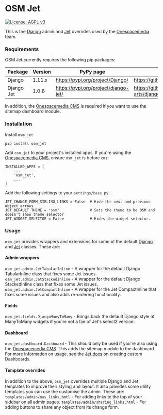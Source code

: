 # OSM Jet
[![License: AGPL v3](https://img.shields.io/badge/License-AGPL%20v3-blue.svg)](https://github.com/onespacemedia/osm_jet/blob/master/LICENSE)

This is the [Django][django-project] admin and [Jet][jet-repo] overrides used by the [Onespacemedia][osm-site] team.

### Requirements
OSM Jet currently requires the following pip packages:

| Package | Version | PyPy page | Repo |
| ------ | ------ | ------ | ------ |
| Django | 1.11.x | https://pypi.org/project/Django/ | https://github.com/django/django |
| Django Jet | 1.0.8 | https://pypi.org/project/django-jet/ | https://github.com/geex-arts/django-jet |

In addition, the [Onespacemedia CMS][osm-cms] is required if you want to use the sitemap dashboard module.

### Installation

Install `osm_jet`
```
pip install osm_jet
```

Add `osm_jet` to your project's installed apps. If you're using the [Onespacemedia CMS][osm-cms], ensure `osm_jet` is before `cms`:
```
INSTALLED_APPS = [
    ...
    'osm_jet',
    ...
]
```

Add the following settings to your `settings/base.py`:
```
JET_CHANGE_FORM_SIBLING_LINKS = False  # Hide the next and previous object arrows
JET_DEFAULT_THEME = 'osm'              # Sets the theme to be OSM and doesn't show theme selector
JET_WIDGET_SELECTOR = False            # Hides the widget selector.
```

### Usage
`osm_jet` provides wrappers and extensions for some of the default [Django][django-project] and [Jet][jet-repo] classes. These are:

#### Admin wrappers
`osm_jet.admin.JetTabularInline` - A wrapper for the default Django TabularInline class that fixes some Jet issues.
`osm_jet.admin.JetStackedInline` - A wrapper for the default Django StackedInline class that fixes some Jet issues.
`osm_jet.admin.JetCompactInline` - A wrapper for the Jet CompactInline that fixes some issues and also adds re-ordering functionality.

#### Fields
`osm_jet.fields.DjangoManyToMany` - Brings back the default Django style of ManyToMany widgets if you're not a fan of Jet's select2 version.

#### Dashboard
`osm_jet.dashboard.Dashboard` - This should only be used if you're also using the [Onespacemedia CMS][osm-cms]. This adds the sitemap module to the dashboard. For more information on usage, see the [Jet docs](https://jet.readthedocs.io/en/latest/dashboard_custom.html#set-up-custom-dashboard) on creating custom Dashboards.

#### Template overrides
In addition to the above, `osm_jet` overrides multiple Django and Jet templates to improve their styling and layout. It also provides some utility templates you can use the customise the admin. These are:
`templates/admin/nav_links.hmtl` - For adding links to the top of your sidebar on all admin pages.
`templates/admin/sharing_links.html` - For adding buttons to share any object from its change form.


[django-project]: <https://www.djangoproject.com/>
[jet-repo]: <https://github.com/geex-arts/django-jet>
[osm-site]: <https://onespacemedia.com>
[osm-cms]: <https://github.com/onespacemedia/cms>
